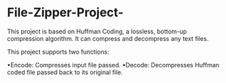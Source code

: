 # File-Zipper-Project-

This project is based on Huffman Coding, a lossless, bottom-up compression algorithm. It can compress and decompress any text files.

This project supports two functions:

•Encode: Compresses input file passed.
•Decode: Decompresses Huffman coded file passed back to its original file.
